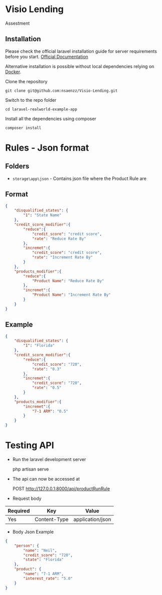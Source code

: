 # Visio Lending
 Assestment
 
 ## Installation

Please check the official laravel installation guide for server requirements before you start. [Official Documentation](https://laravel.com/docs/5.4/installation#installation)

Alternative installation is possible without local dependencies relying on [Docker](#docker). 

Clone the repository

    git clone git@github.com:nsaenzz/Visio-Lending.git

Switch to the repo folder

    cd laravel-realworld-example-app

Install all the dependencies using composer

    composer install
   

# Rules - Json format

## Folders

- `storage\app\json` - Contains json file where the Product Rule are

## Format

```json
{
	"disqualified_states": {    
		"1": "State Name"        
	},
	"credit_score_modifier":{
		"reduce":{
			"credit_score": "credit score",
			"rate": "Reduce Rate By"
		},
		"incremet":{
			"credit_score": "credit score",
			"rate": "Increment Rate By"
		}
	},
	"products_modifier":{
        "reduce":{
			"Product Name": "Reduce Rate By"
		},
		"incremet":{
			"Product Name": "Increment Rate By"
		}
	}
}
```
## Example

```json
{
	"disqualified_states": {
		"1": "Florida"
	},
	"credit_score_modifier":{
		"reduce":{
			"credit_score": "720",
			"rate": "0.3"
		},
		"incremet":{
			"credit_score": "720",
			"rate": "0.5"
		}
	},
	"products_modifier":{
		"incremet":{
			"7-1 ARM": "0.5"
		}
	}
}
```


# Testing API

- Run the laravel development server

    php artisan serve

- The api can now be accessed at

    POST http://127.0.0.1:8000/api/productRunRule

- Request body

| **Required** 	| **Key**              	| **Value**            	|
|----------	|------------------	|------------------	|
| Yes      	| Content-Type     	| application/json 	|


- Body Json Example
```json
{
    "person": {
        "name": "Neil",
        "credit_score": "720",
        "state": "Florida"
    },
    "product": {
        "name": "7-1 ARM",
        "interest_rate": "5.0"
    }
}
```
